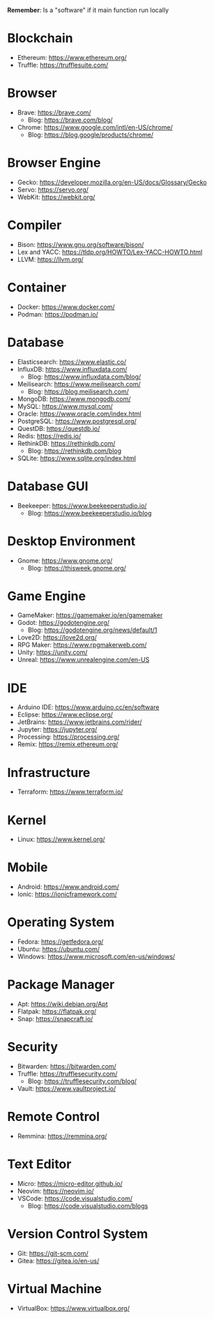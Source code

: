**Remember**: Is a "software" if it main function run locally

# Blockchain
- Ethereum: https://www.ethereum.org/
- Truffle: https://trufflesuite.com/

# Browser
- Brave: https://brave.com/
  - Blog: https://brave.com/blog/
- Chrome: https://www.google.com/intl/en-US/chrome/
  - Blog: https://blog.google/products/chrome/

# Browser Engine
- Gecko: https://developer.mozilla.org/en-US/docs/Glossary/Gecko
- Servo: https://servo.org/
- WebKit: https://webkit.org/

# Compiler
- Bison: https://www.gnu.org/software/bison/
- Lex and YACC: https://tldp.org/HOWTO/Lex-YACC-HOWTO.html
- LLVM: https://llvm.org/

# Container
- Docker: https://www.docker.com/
- Podman: https://podman.io/

# Database
- Elasticsearch: https://www.elastic.co/
- InfluxDB: https://www.influxdata.com/
  - Blog: https://www.influxdata.com/blog/
- Meilisearch: https://www.meilisearch.com/
  - Blog: https://blog.meilisearch.com/
- MongoDB: https://www.mongodb.com/
- MySQL: https://www.mysql.com/
- Oracle: https://www.oracle.com/index.html
- PostgreSQL: https://www.postgresql.org/
- QuestDB: https://questdb.io/
- Redis: https://redis.io/
- RethinkDB: https://rethinkdb.com/
  - Blog: https://rethinkdb.com/blog
- SQLite: https://www.sqlite.org/index.html

# Database GUI
- Beekeeper: https://www.beekeeperstudio.io/
  - Blog: https://www.beekeeperstudio.io/blog

# Desktop Environment
- Gnome: https://www.gnome.org/
  - Blog: https://thisweek.gnome.org/

# Game Engine
- GameMaker: https://gamemaker.io/en/gamemaker
- Godot: https://godotengine.org/
  - Blog: https://godotengine.org/news/default/1
- Love2D: https://love2d.org/
- RPG Maker: https://www.rpgmakerweb.com/
- Unity: https://unity.com/
- Unreal: https://www.unrealengine.com/en-US

# IDE
- Arduino IDE: https://www.arduino.cc/en/software
- Eclipse: https://www.eclipse.org/
- JetBrains: https://www.jetbrains.com/rider/
- Jupyter: https://jupyter.org/
- Processing: https://processing.org/
- Remix: https://remix.ethereum.org/

# Infrastructure
- Terraform: https://www.terraform.io/

# Kernel
- Linux: https://www.kernel.org/

# Mobile
- Android: https://www.android.com/
- Ionic: https://ionicframework.com/

# Operating System
- Fedora: https://getfedora.org/
- Ubuntu: https://ubuntu.com/
- Windows: https://www.microsoft.com/en-us/windows/

# Package Manager
- Apt: https://wiki.debian.org/Apt
- Flatpak: https://flatpak.org/
- Snap: https://snapcraft.io/

# Security
- Bitwarden: https://bitwarden.com/
- Truffle: https://trufflesecurity.com/
  - Blog: https://trufflesecurity.com/blog/
- Vault: https://www.vaultproject.io/

# Remote Control
- Remmina: https://remmina.org/

# Text Editor
- Micro: https://micro-editor.github.io/
- Neovim: https://neovim.io/
- VSCode: https://code.visualstudio.com/
  - Blog: https://code.visualstudio.com/blogs

# Version Control System
- Git: https://git-scm.com/
- Gitea: https://gitea.io/en-us/

# Virtual Machine
- VirtualBox: https://www.virtualbox.org/
